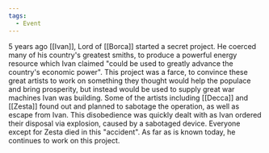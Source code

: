 ```yaml
---
tags:
  - Event
---
```

5 years ago [[Ivan]], Lord of [[Borca]] started a secret project.
He coerced many of his country's greatest smiths, to produce a powerful energy resource which Ivan claimed "could be used to greatly advance the country's economic power". 
This project was a farce, to convince these great artists to work on something they thought would help the populace and bring prosperity, but instead would be used to supply great war machines Ivan was building. Some of the artists including [[Decca]]  and [[Zesta]] found out and planned to sabotage the operation, as well as escape from Ivan. This disobedience was quickly dealt with as Ivan ordered their disposal via explosion, caused by a sabotaged device. Everyone except for Zesta died in this "accident".
As far as is known today, he continues to work on this project.